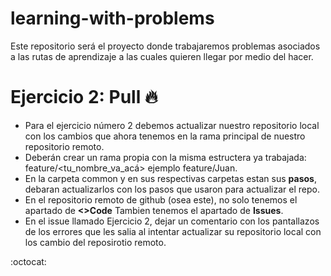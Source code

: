 # learning-with-problems
Este repositorio será el proyecto donde trabajaremos problemas asociados a las rutas de aprendizaje a las cuales quieren llegar por medio del hacer.

# Ejercicio 2: Pull 🔥
* Para el ejercicio número 2 debemos actualizar nuestro repositorio local con los cambios que ahora tenemos en la rama principal de nuestro repositorio remoto.
* Deberán crear un rama propia con la misma estructera ya trabajada: feature/<tu_nombre_va_acá> ejemplo feature/Juan.
* En la carpeta common y en sus respectivas carpetas estan sus **pasos**, debaran actualizarlos con los pasos que usaron para actualizar el repo. 
* En el repositorio remoto de github (osea este), no solo tenemos el apartado de **<>Code** Tambien tenemos el apartado de **Issues**.
* En el issue llamado Ejercicio 2, dejar un comentario con los pantallazos de los errores que les salia al intentar actualizar su repositorio local con los cambio del reposirotio remoto.

:octocat:
